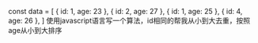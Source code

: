 const data = [
  { id: 1, age: 23 },
  { id: 2, age: 27 },
  { id: 1, age: 25 },
  { id: 4, age: 26 },
]
使用javascript语言写一个算法，id相同的帮我从小到大去重，按照age从小到大排序  

